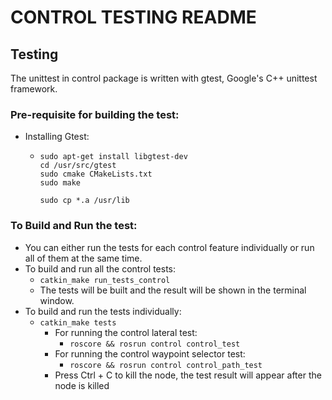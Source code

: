 # CONTROL TESTING README  

## Testing  
The unittest in control package is written with gtest, Google's C++ unittest framework.    

### Pre-requisite for building the test:  
* Installing Gtest:  
  * ```
    sudo apt-get install libgtest-dev  
    cd /usr/src/gtest  
    sudo cmake CMakeLists.txt  
    sudo make  

    sudo cp *.a /usr/lib  
    ```


### To Build and Run the test:  
* You can either run the tests for each control feature individually or run all of them at the same time.  
* To build and run all the control tests:  
    * ```catkin_make run_tests_control``` 
    * The tests will be built and the result will be shown in the terminal window.
* To build and run the tests individually:  
    * ```catkin_make tests```
        * For running the control lateral test:  
            * ```roscore && rosrun control control_test```     
        * For running the control waypoint selector test:
            * ```roscore && rosrun control control_path_test```    
        * Press Ctrl + C to kill the node, the test result will appear after the node is killed   

